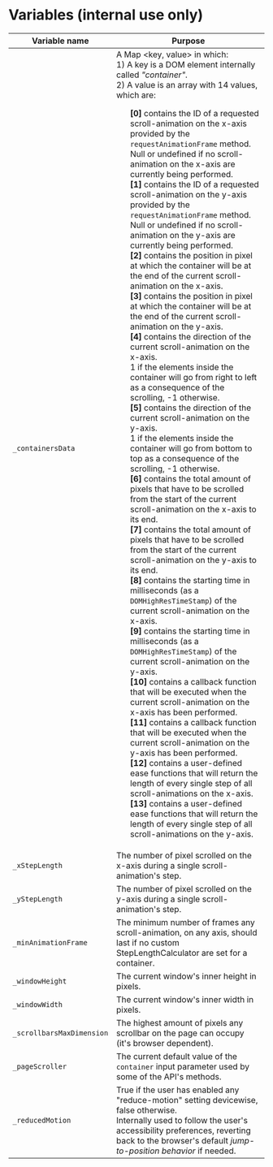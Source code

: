# Variables (internal use only)
Variable name | Purpose
------------- | -------
`_containersData` | A Map <key, value> in which: <br/> 1) A key is a DOM element internally called *"container"*.<br/> 2) A value is an array with 14 values, which are:<br/><ol>**[0]** contains the ID of a requested scroll-animation on the x-axis provided by the `requestAnimationFrame` method.<br/>Null or undefined if no scroll-animation on the x-axis are currently being performed.<br/>**[1]** contains the ID of a requested scroll-animation on the y-axis provided by the `requestAnimationFrame` method.<br/>Null or undefined if no scroll-animation on the y-axis are currently being performed.<br/>**[2]** contains the position in pixel at which the container will be at the end of the current scroll-animation on the x-axis.<br/>**[3]** contains the position in pixel at which the container will be at the end of the current scroll-animation on the y-axis.<br/>**[4]** contains the direction of the current scroll-animation on the x-axis.<br/>1 if the elements inside the container will go from right to left as a consequence of the scrolling, -1 otherwise.<br/>**[5]** contains the direction of the current scroll-animation on the y-axis.<br/>1 if the elements inside the container will go from bottom to top as a consequence of the scrolling, -1 otherwise.<br/>**[6]** contains the total amount of pixels that have to be scrolled from the start of the current scroll-animation on the x-axis to its end.<br/>**[7]** contains the total amount of pixels that have to be scrolled from the start of the current scroll-animation on the y-axis to its end.<br/>**[8]** contains the starting time in milliseconds (as a `DOMHighResTimeStamp`) of the current scroll-animation on the x-axis.<br/>**[9]** contains the starting time in milliseconds (as a `DOMHighResTimeStamp`) of the current scroll-animation on the y-axis.<br/>**[10]** contains a callback function that will be executed when the current scroll-animation on the x-axis has been performed.<br/>**[11]** contains a callback function that will be executed when the current scroll-animation on the y-axis has been performed.<br/>**[12]** contains a user-defined ease functions that will return the length of every single step of all scroll-animations on the x-axis.<br/>**[13]** contains a user-defined ease functions that will return the length of every single step of all scroll-animations on the y-axis.<br/></ol>
`_xStepLength` | The number of pixel scrolled on the x-axis during a single scroll-animation's step.
`_yStepLength` | The number of pixel scrolled on the y-axis during a single scroll-animation's step.
`_minAnimationFrame` | The minimum number of frames any scroll-animation, on any axis, should last if no custom StepLengthCalculator are set for a container.
`_windowHeight` | The current window's inner height in pixels.
`_windowWidth` | The current window's inner width in pixels.
`_scrollbarsMaxDimension` | The highest amount of pixels any scrollbar on the page can occupy (it's browser dependent).
`_pageScroller` | The current default value of the `container` input parameter used by some of the API's methods.
`_reducedMotion` | True if the user has enabled any "reduce-motion" setting devicewise, false otherwise. <br/> Internally used to follow the user's accessibility preferences, reverting back to the browser's default _jump-to-position behavior_ if needed.  
<br/>